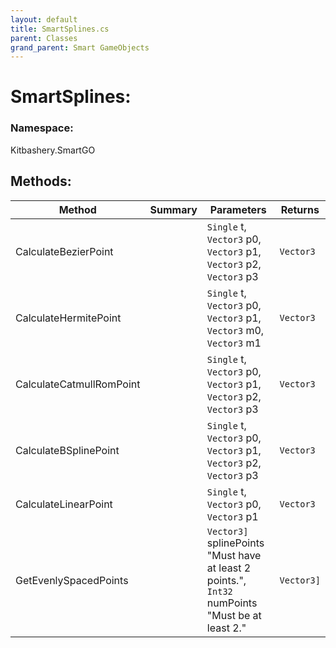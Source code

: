 ```yaml
---
layout: default
title: SmartSplines.cs
parent: Classes
grand_parent: Smart GameObjects
---
```


# SmartSplines:

### Namespace:
Kitbashery.SmartGO

## Methods:

| Method | Summary | Parameters | Returns |
| --- | --- | --- | --- |
| CalculateBezierPoint |  | `Single` t, `Vector3` p0, `Vector3` p1, `Vector3` p2, `Vector3` p3 | `Vector3` |
| CalculateHermitePoint |  | `Single` t, `Vector3` p0, `Vector3` p1, `Vector3` m0, `Vector3` m1 | `Vector3` |
| CalculateCatmullRomPoint |  | `Single` t, `Vector3` p0, `Vector3` p1, `Vector3` p2, `Vector3` p3 | `Vector3` |
| CalculateBSplinePoint |  | `Single` t, `Vector3` p0, `Vector3` p1, `Vector3` p2, `Vector3` p3 | `Vector3` |
| CalculateLinearPoint |  | `Single` t, `Vector3` p0, `Vector3` p1 | `Vector3` |
| GetEvenlySpacedPoints |  | `Vector3]` splinePoints "Must have at least 2 points.", `Int32` numPoints "Must be at least 2." | `Vector3]` |
